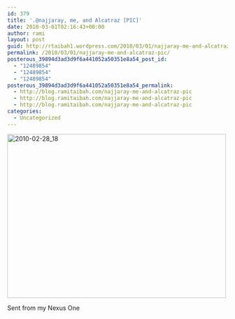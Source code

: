 ```yaml
---
id: 379
title: '.@najjaray, me, and Alcatraz [PIC]'
date: 2010-03-01T02:16:43+00:00
author: rami
layout: post
guid: http://rtaibah1.wordpress.com/2010/03/01/najjaray-me-and-alcatraz-pic
permalink: /2010/03/01/najjaray-me-and-alcatraz-pic/
posterous_39894d3ad3d9f6a441052a50351e8a54_post_id:
  - "12489854"
  - "12489854"
  - "12489854"
posterous_39894d3ad3d9f6a441052a50351e8a54_permalink:
  - http://blog.ramitaibah.com/najjaray-me-and-alcatraz-pic
  - http://blog.ramitaibah.com/najjaray-me-and-alcatraz-pic
  - http://blog.ramitaibah.com/najjaray-me-and-alcatraz-pic
categories:
  - Uncategorized
---
```

<div class='p_embed p_image_embed'>
  <a href="http://139.59.20.41/wp-content/uploads/2011/12/2010-02-28_18-14-00-scaled-1000.jpg"><img alt="2010-02-28_18" height="375" src="http://139.59.20.41/wp-content/uploads/2011/12/2010-02-28_18-14-00-scaled-1000.jpg?w=300" width="500" /></a>
</div></p> 

Sent from my Nexus One